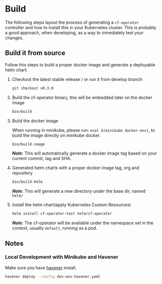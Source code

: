 # Build

The following steps layout the process of generating a `cf-operator` controller and how to install this in your Kubernetes cluster. This is probably a good approach, when developing, as a way to inmediately test your changes.

## Build it from source

Follow this steps to build a proper docker image and generate a deployable helm chart:

1. Checkout the latest stable release / or run it from develop branch

    ```bash
    git checkout v0.3.0
    ```

2. Build the cf-operator binary, this will be embedded later on the docker image

    ```bash
    bin/build
    ```

3. Build the docker image

    When running in minikube, please run: `eval $(minikube docker-env)`, to build the image
    directly on minikube docker.

    ```bash
    bin/build-image
    ```

    _**Note**_: This will automatically generate a docker image tag based on your current commit, tag and SHA.

4. Generated helm charts with a proper docker image tag, org and repository

    ```bash
    bin/build-helm
    ```

    _**Note**_: This will generate a new directory under the base dir, named `helm/`

5. Install the helm chart(apply Kubernetes Custom Resources)

    ```bash
    helm install cf-operator-test helm/cf-operator
    ```

    _**Note**_: The cf-operator will be available under the namespace set in the context, usually `default`, running as a pod.

## Notes

### Local Development with Minikube and Havener

Make sure you have [havener](https://github.com/homeport/havener) install.

```bash
havener deploy --config dev-env-havener.yaml
```

